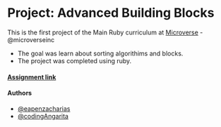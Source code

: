 # Project: Advanced Building Blocks 

This is the first project of the Main Ruby curriculum at [Microverse](https://www.microverse.org/) - @microverseinc
* The goal was learn about sorting algorithims and blocks.
* The project was completed using ruby.

#### [Assignment link](https://www.theodinproject.com/courses/ruby-programming/lessons/advanced-building-blocks)  

#### Authors

* [@eapenzacharias](https://github.com/eapenzacharias)
* [@codingAngarita](https://github.com/codingAngarita)
